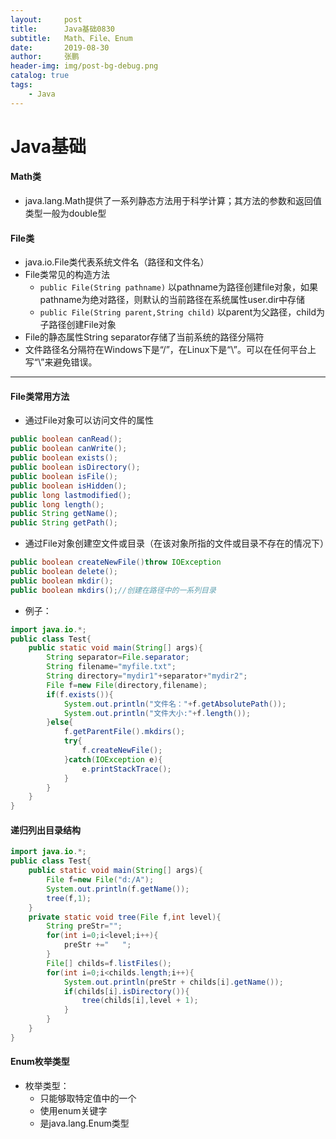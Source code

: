 ```yaml
---
layout:     post 
title:      Java基础0830
subtitle:   Math、File、Enum
date:       2019-08-30
author:     张鹏
header-img: img/post-bg-debug.png
catalog: true   
tags:                         
    - Java
---
```


# Java基础

#### Math类

- java.lang.Math提供了一系列静态方法用于科学计算；其方法的参数和返回值类型一般为double型

#### File类

- java.io.File类代表系统文件名（路径和文件名）
- File类常见的构造方法
   - `public File(String pathname)`
   以pathname为路径创建file对象，如果pathname为绝对路径，则默认的当前路径在系统属性user.dir中存储
   - `public File(String parent,String child)`
   以parent为父路径，child为子路径创建File对象
- File的静态属性String separator存储了当前系统的路径分隔符
- 文件路径名分隔符在Windows下是“/”，在Linux下是“\”。可以在任何平台上写“\”来避免错误。

------

#### File类常用方法

- 通过File对象可以访问文件的属性
```java
public boolean canRead();
public boolean canWrite();
public boolean exists();
public boolean isDirectory();
public boolean isFile();
public boolean isHidden();
public long lastmodified();
public long length();
public String getName();
public String getPath();
```
- 通过File对象创建空文件或目录（在该对象所指的文件或目录不存在的情况下）
```java
public boolean createNewFile()throw IOException
public boolean delete();
public boolean mkdir();
public boolean mkdirs();//创建在路径中的一系列目录
```
- 例子：
```java
import java.io.*;
public class Test{
    public static void main(String[] args){
        String separator=File.separator;
        String filename="myfile.txt";
        String directory="mydir1"+separator+"mydir2";
        File f=new File(directory,filename);
        if(f.exists()){
            System.out.println("文件名："+f.getAbsolutePath());
            System.out.println("文件大小:"+f.length());
        }else{
            f.getParentFile().mkdirs();
            try{
                f.createNewFile();
            }catch(IOException e){
                e.printStackTrace();
            }
        }
    }
}
```
#### 递归列出目录结构

```java
import java.io.*;
public class Test{
    public static void main(String[] args){
        File f=new File("d:/A");
        System.out.println(f.getName());
        tree(f,1);
    }
    private static void tree(File f,int level){
        String preStr="";
        for(int i=0;i<level;i++){
            preStr +="   ";
        }
        File[] childs=f.listFiles();
        for(int i=0;i<childs.length;i++){
            System.out.println(preStr + childs[i].getName());
            if(childs[i].isDirectory()){
                tree(childs[i],level + 1);
            }
        }
    }
}
```

#### Enum枚举类型

- 枚举类型：
   - 只能够取特定值中的一个
   - 使用enum关键字
   - 是java.lang.Enum类型